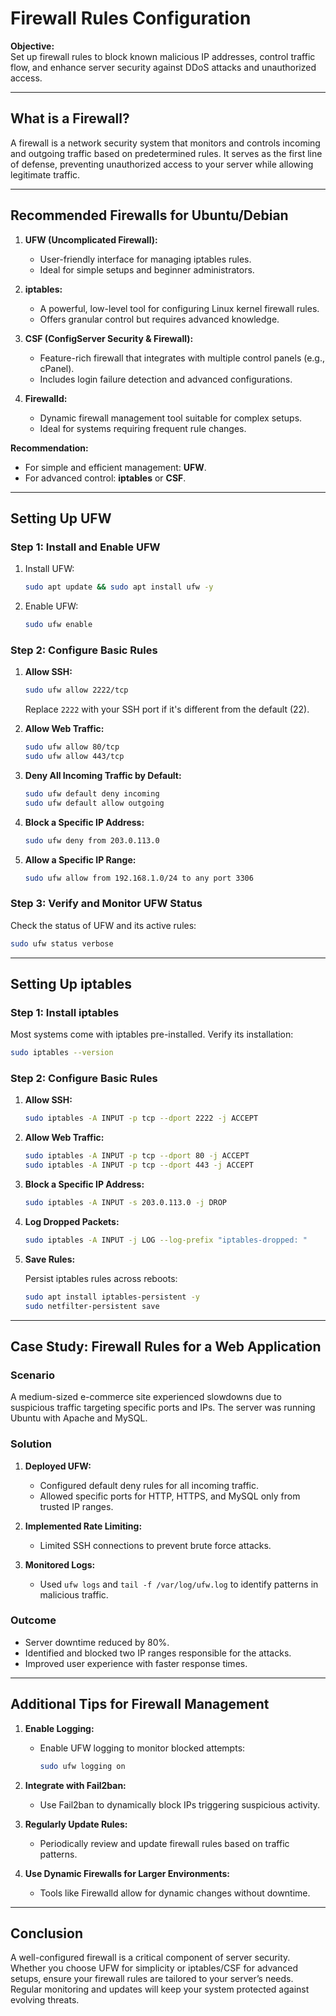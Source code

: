# Firewall Rules Configuration

**Objective:**  
Set up firewall rules to block known malicious IP addresses, control traffic flow, and enhance server security against DDoS attacks and unauthorized access.

---

## What is a Firewall?

A firewall is a network security system that monitors and controls incoming and outgoing traffic based on predetermined rules. It serves as the first line of defense, preventing unauthorized access to your server while allowing legitimate traffic.

---

## Recommended Firewalls for Ubuntu/Debian

1. **UFW (Uncomplicated Firewall):**
   - User-friendly interface for managing iptables rules.
   - Ideal for simple setups and beginner administrators.

2. **iptables:**
   - A powerful, low-level tool for configuring Linux kernel firewall rules.
   - Offers granular control but requires advanced knowledge.

3. **CSF (ConfigServer Security & Firewall):**
   - Feature-rich firewall that integrates with multiple control panels (e.g., cPanel).
   - Includes login failure detection and advanced configurations.

4. **Firewalld:**
   - Dynamic firewall management tool suitable for complex setups.
   - Ideal for systems requiring frequent rule changes.

**Recommendation:**
- For simple and efficient management: **UFW**.
- For advanced control: **iptables** or **CSF**.

---

## Setting Up UFW

### Step 1: Install and Enable UFW

1. Install UFW:

   ```bash
   sudo apt update && sudo apt install ufw -y
   ```

2. Enable UFW:

   ```bash
   sudo ufw enable
   ```

### Step 2: Configure Basic Rules

1. **Allow SSH:**

   ```bash
   sudo ufw allow 2222/tcp
   ```
   Replace `2222` with your SSH port if it's different from the default (22).

2. **Allow Web Traffic:**

   ```bash
   sudo ufw allow 80/tcp
   sudo ufw allow 443/tcp
   ```

3. **Deny All Incoming Traffic by Default:**

   ```bash
   sudo ufw default deny incoming
   sudo ufw default allow outgoing
   ```

4. **Block a Specific IP Address:**

   ```bash
   sudo ufw deny from 203.0.113.0
   ```

5. **Allow a Specific IP Range:**

   ```bash
   sudo ufw allow from 192.168.1.0/24 to any port 3306
   ```

### Step 3: Verify and Monitor UFW Status

Check the status of UFW and its active rules:

```bash
sudo ufw status verbose
```

---

## Setting Up iptables

### Step 1: Install iptables

Most systems come with iptables pre-installed. Verify its installation:

```bash
sudo iptables --version
```

### Step 2: Configure Basic Rules

1. **Allow SSH:**

   ```bash
   sudo iptables -A INPUT -p tcp --dport 2222 -j ACCEPT
   ```

2. **Allow Web Traffic:**

   ```bash
   sudo iptables -A INPUT -p tcp --dport 80 -j ACCEPT
   sudo iptables -A INPUT -p tcp --dport 443 -j ACCEPT
   ```

3. **Block a Specific IP Address:**

   ```bash
   sudo iptables -A INPUT -s 203.0.113.0 -j DROP
   ```

4. **Log Dropped Packets:**

   ```bash
   sudo iptables -A INPUT -j LOG --log-prefix "iptables-dropped: "
   ```

5. **Save Rules:**

   Persist iptables rules across reboots:

   ```bash
   sudo apt install iptables-persistent -y
   sudo netfilter-persistent save
   ```

---

## Case Study: Firewall Rules for a Web Application

### Scenario
A medium-sized e-commerce site experienced slowdowns due to suspicious traffic targeting specific ports and IPs. The server was running Ubuntu with Apache and MySQL.

### Solution
1. **Deployed UFW:**
   - Configured default deny rules for all incoming traffic.
   - Allowed specific ports for HTTP, HTTPS, and MySQL only from trusted IP ranges.

2. **Implemented Rate Limiting:**
   - Limited SSH connections to prevent brute force attacks.

3. **Monitored Logs:**
   - Used `ufw logs` and `tail -f /var/log/ufw.log` to identify patterns in malicious traffic.

### Outcome
- Server downtime reduced by 80%.
- Identified and blocked two IP ranges responsible for the attacks.
- Improved user experience with faster response times.

---

## Additional Tips for Firewall Management

1. **Enable Logging:**
   - Enable UFW logging to monitor blocked attempts:

     ```bash
     sudo ufw logging on
     ```

2. **Integrate with Fail2ban:**
   - Use Fail2ban to dynamically block IPs triggering suspicious activity.

3. **Regularly Update Rules:**
   - Periodically review and update firewall rules based on traffic patterns.

4. **Use Dynamic Firewalls for Larger Environments:**
   - Tools like Firewalld allow for dynamic changes without downtime.

---

## Conclusion

A well-configured firewall is a critical component of server security. Whether you choose UFW for simplicity or iptables/CSF for advanced setups, ensure your firewall rules are tailored to your server’s needs. Regular monitoring and updates will keep your system protected against evolving threats.

